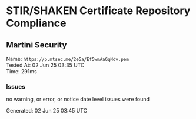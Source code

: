 # STIR/SHAKEN Certificate Repository Compliance

## Martini Security

Name: `https://p.mtsec.me/2e5a/Ef5wmAaGqNdv.pem`\
Tested At: 02 Jun 25 03:35 UTC\
Time: 291ms

### Issues

no warning, or error, or notice date level issues were found

Generated: 02 Jun 25 03:45 UTC